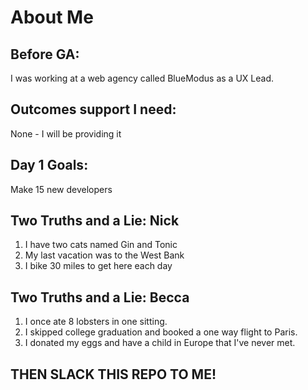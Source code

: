 # About Me

## Before GA:
I was working at a web agency called BlueModus as a UX Lead.

## Outcomes support I need:
None - I will be providing it

## Day 1 Goals:
Make 15 new developers

## Two Truths and a Lie: Nick
1. I have two cats named Gin and Tonic
2. My last vacation was to the West Bank
3. I bike 30 miles to get here each day

## Two Truths and a Lie: Becca
1. I once ate 8 lobsters in one sitting.
2. I skipped college graduation and booked a one way flight to Paris.
3. I donated my eggs and have a child in Europe that I've never met.

## THEN SLACK THIS REPO TO ME!